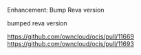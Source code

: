 Enhancement: Bump Reva version

bumped reva version

https://github.com/owncloud/ocis/pull/11669
https://github.com/owncloud/ocis/pull/11693
